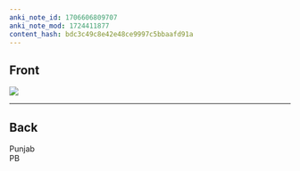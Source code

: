 ```yaml
---
anki_note_id: 1706606809707
anki_note_mod: 1724411877
content_hash: bdc3c49c8e42e48ce9997c5bbaafd91a
---
```


## Front

![](PB.png)

<hr/>

## Back

Punjab  
PB